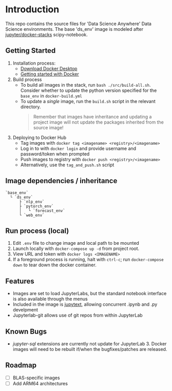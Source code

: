 # Introduction
This repo contains the source files for 'Data Science Anywhere' Data Science environments.  The base 'ds_env' image is modeled after [jupyter/docker-stacks](https://github.com/jupyter/docker-stacks) scipy-notebook.


## Getting Started
1.	Installation process:
    *  [Download Docker Desktop](https://www.docker.com/products/docker-desktop)
    *  [Getting started with Docker](https://docs.docker.com/)
2.	Build process
    *  To build all images in the stack, run `bash ./src/build-all.sh`. Consider whether to update the python version specified for the `base_env` in `docker-build.yml`
    *  To update a _single_ image, run the `build.sh` script in the relevant directory.
        > Remember that images have inheritance and updating a project image will not update the packages inherited from the source image!
1.  Deploying to Docker Hub
    *  Tag images with `docker tag <imagename> <registry>/<imagename>`
    *  Log in to with `docker login` and provide username and password/token when prompted
    *  Push images to registry with `docker push <registry>/<imagename>`
    *  Alternatively, use the `tag_and_push.sh` script


## Image dependencies / inheritance
```
`base_env`
  └ `ds_env`
      ├ `nlp_env`
      ├ `pytorch_env`
      │   └ `forecast_env`
      └ `web_env`
```

## Run process (local)
1.  Edit `.env` file to change image and local path to be mounted
2.  Launch locally with `docker-compose up -d` from project root.
3.  View URL and token with `docker logs <IMAGENAME>`
4.  If a foreground process is running, halt with `ctrl-c`; run `docker-compose down` to tear down the docker container.


## Features
*  Images are set to load JupyterLabs, but the standard notebook interface is also available through the menus
*  Included in the image is [jupytext](https://jupytext.readthedocs.io/en/latest/introduction.html), allowing concurrent .ipynb and .py develpment
*  Jupyterlab-git allows use of git repos from within JupyterLab


## Known Bugs
*  *jupyter-sql* extensions are currently not update for JupyterLab 3.  Docker images will need to be rebuilt if/when the bugfixes/patches are released.

## Roadmap
* [ ] BLAS-specific images
* [ ] Add ARM64 architectures
<!-- * [ ] Add Tensorflow/Keras (if requested) -->
<!-- * [ ] Add CUDA and ROCm (if requested) -->
